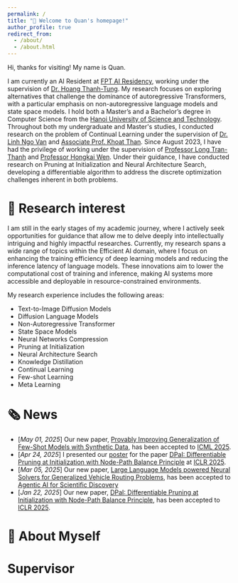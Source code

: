 ```yaml
---
permalink: /
title: "🚀 Welcome to Quan's homepage!"
author_profile: true
redirect_from: 
  - /about/
  - /about.html
---
```

Hi, thanks for visiting! My name is Quan. 

I am currently an AI Resident at [FPT AI Residency](https://wp.fpt-aic.com/ai-residency/), working under the supervision of [Dr. Hoang Thanh-Tung](https://scholar.google.com/citations?user=xZU08d0AAAAJ). My research focuses on exploring alternatives that challenge the dominance of autoregressive Transformers, with a particular emphasis on non-autoregressive language models and state space models. I hold both a Master’s and a Bachelor’s degree in Computer Science from the [Hanoi University of Science and Technology](https://hust.edu.vn/en/). Throughout both my undergraduate and Master's studies, I conducted research on the problem of Continual Learning under the supervision of [Dr. Linh Ngo Van](https://scholar.google.com/citations?user=tZ78MoQAAAAJ) and [Associate Prof. Khoat Than](https://users.soict.hust.edu.vn/khoattq/). Since August 2023, I have had the privilege of working under the supervision of [Professor Long Tran-Thanh](https://warwick.ac.uk/fac/sci/dcs/people/long_tran-thanh/) and [Professor Hongkai Wen](https://hongkaiw.github.io/). Under their guidance, I have conducted research on Pruning at Initialization and Neural Architecture Search, developing a differentiable algorithm to address the discrete optimization challenges inherent in both problems.

🔬 Research interest
======
I am still in the early stages of my academic journey, where I actively seek opportunities for guidance that allow me to delve deeply into intellectually intriguing and highly impactful researches. Currently, my research spans a wide range of topics within the Efficient AI domain, where I focus on enhancing the training efficiency of deep learning models and reducing the inference latency of language models. These innovations aim to lower the computational cost of training and inference, making AI systems more accessible and deployable in resource-constrained environments.

My research experience includes the following areas:
* Text-to-Image Diffusion Models
* Diffusion Language Models
* Non-Autoregressive Transformer
* State Space Models
* Neural Networks Compression
* Pruning at Initialization
* Neural Architecture Search
* Knowledge Distillation
* Continual Learning
* Few-shot Learning
* Meta Learning

🗞️ News
======

* [*May 01, 2025*] Our new paper, [Provably Improving Generalization of Few-Shot Models with Synthetic Data](http://QuanNguyen-Tri.github.io/files/6937_Provably_Improving_Genera.pdf), has been accepted to [ICML 2025](https://icml.cc/).
* [*Apr 24, 2025*] I presented our [poster](http://QuanNguyen-Tri.github.io/files/DPaI_poster.pdf) for the paper [DPaI: Differentiable Pruning at Initialization with Node-Path Balance Principle](https://openreview.net/pdf?id=hvLBTpiDt3) at [ICLR 2025](https://iclr.cc/).
* [*Mar 05, 2025*] Our new paper, [Large Language Models powered Neural Solvers for Generalized Vehicle Routing Problems](https://openreview.net/pdf?id=EVqlVjvlt8), has been accepted to [Agentic AI for Scientific Discovery](https://iclragenticai.github.io/)
* [*Jan 22, 2025*] Our new paper, [DPaI: Differentiable Pruning at Initialization with Node-Path Balance Principle](https://openreview.net/pdf?id=hvLBTpiDt3), has been accepted to [ICLR 2025](https://iclr.cc/).

🧬 About Myself 
======

Supervisor 
======


